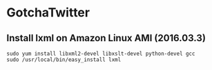 # GotchaTwitter

## Install lxml on Amazon Linux AMI (2016.03.3)
    sudo yum install libxml2-devel libxslt-devel python-devel gcc
    sudo /usr/local/bin/easy_install lxml
